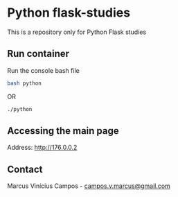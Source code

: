 # Python flask-studies

This is a repository only for Python Flask studies

## Run container

Run the console bash file

```bash
bash python
```

OR

```bash
./python
```
## Accessing the main page

Address: http://176.0.0.2

## Contact

Marcus Vinícius Campos - campos.v.marcus@gmail.com
